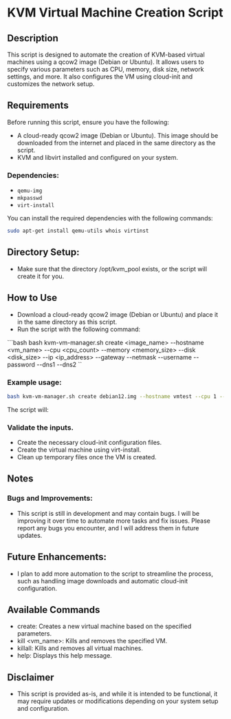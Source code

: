 # KVM Virtual Machine Creation Script

## Description
This script is designed to automate the creation of KVM-based virtual machines using a qcow2 image (Debian or Ubuntu). It allows users to specify various parameters such as CPU, memory, disk size, network settings, and more. It also configures the VM using cloud-init and customizes the network setup.

## Requirements
Before running this script, ensure you have the following:

- A cloud-ready qcow2 image (Debian or Ubuntu). This image should be downloaded from the internet and placed in the same directory as the script.
- KVM and libvirt installed and configured on your system.

### Dependencies:
- `qemu-img`
- `mkpasswd`
- `virt-install`

You can install the required dependencies with the following commands:

```bash
sudo apt-get install qemu-utils whois virtinst
```

## Directory Setup:
- Make sure that the directory /opt/kvm_pool exists, or the script will create it for you.

## How to Use
- Download a cloud-ready qcow2 image (Debian or Ubuntu) and place it in the same directory as this script.
- Run the script with the following command:

‍‍‍```bash
bash kvm-vm-manager.sh create <image_name> --hostname <vm_name> --cpu <cpu_count> --memory <memory_size> --disk <disk_size> --ip <ip_address> --gateway <gateway> --netmask <netmask> --username <username> --password <password> --dns1 <dns1> --dns2 <dns2>
``
### Example usage:
```bash
bash kvm-vm-manager.sh create debian12.img --hostname vmtest --cpu 1 --memory 1024 --disk 10 --ip 172.16.0.1 --gateway 172.16.0.254 --netmask 24 --username debian --password 123 --dns1 8.8.8.8 --dns2 4.2.2.4
```
The script will:

### Validate the inputs.
- Create the necessary cloud-init configuration files.
- Create the virtual machine using virt-install.
- Clean up temporary files once the VM is created.

## Notes
### Bugs and Improvements:
- This script is still in development and may contain bugs. I will be improving it over time to automate more tasks and fix issues. Please report any bugs you encounter, and I will address them in future updates.

## Future Enhancements:
- I plan to add more automation to the script to streamline the process, such as handling image downloads and automatic cloud-init configuration.

## Available Commands
- create: Creates a new virtual machine based on the specified parameters.
- kill <vm_name>: Kills and removes the specified VM.
- killall: Kills and removes all virtual machines.
- help: Displays this help message.

## Disclaimer
- This script is provided as-is, and while it is intended to be functional, it may require updates or modifications depending on your system setup and configuration.

